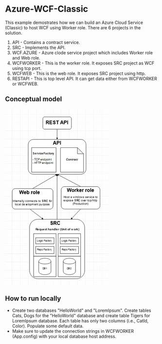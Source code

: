 # Azure-WCF-Classic
This example demostrates how we can build an Azure Cloud Service (Classic) to host WCF using Worker role. There are 6 projects in the solution.

1. API - Contains a contract service.
2. SRC - Implements the API. 
3. WCF.AZURE - Azure clode service project which includes Worker role and Web role.
4. WCFWORKER - This is the worker role. It exposes SRC project as WCF using tcp port.
5. WCFWEB - This is the web role. It exposes SRC project using http.
6. RESTAPI - This is top level API. It can get data either from WCFWORKER or WCFWEB.

## Conceptual model
<img src="wcf.jpg" />

## How to run locally
  - Create two databases "HelloWorld" and "LoremIpsum". Create tables Cats, Dogs for the "HelloWorld" database and create table Tigers for LoremIpsum database. Each  table has only two columns (i.e., CatId, Color). Populate some default data.
  - Make sure to update the connection strings in WCFWORKER (App.config) with your local database host address. 
